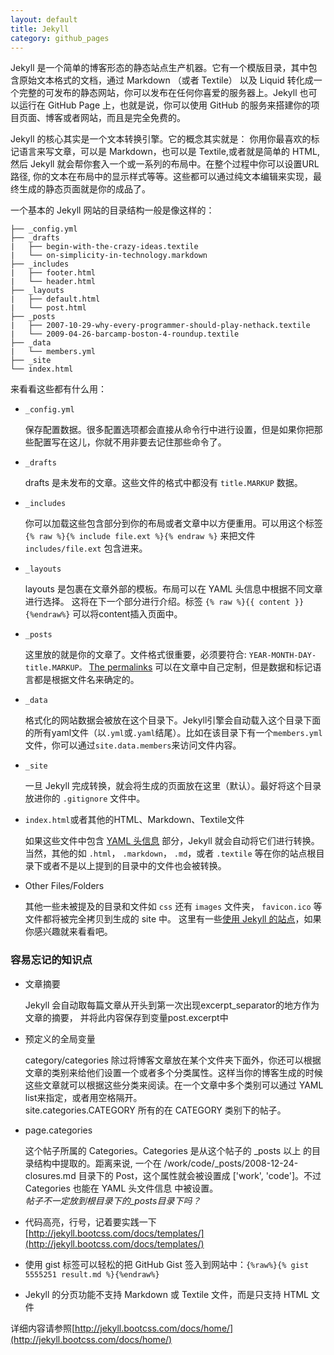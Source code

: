```yaml
---
layout: default
title: Jekyll
category: github_pages
---
```

Jekyll 是一个简单的博客形态的静态站点生产机器。它有一个模版目录，其中包含原始文本格式的文档，通过 Markdown （或者 Textile） 以及 Liquid 转化成一个完整的可发布的静态网站，你可以发布在任何你喜爱的服务器上。Jekyll 也可以运行在 GitHub Page 上，也就是说，你可以使用 GitHub 的服务来搭建你的项目页面、博客或者网站，而且是完全免费的。


Jekyll 的核心其实是一个文本转换引擎。它的概念其实就是： 你用你最喜欢的标记语言来写文章，可以是 Markdown，也可以是 Textile,或者就是简单的 HTML, 然后 Jekyll 就会帮你套入一个或一系列的布局中。在整个过程中你可以设置URL路径, 你的文本在布局中的显示样式等等。这些都可以通过纯文本编辑来实现，最终生成的静态页面就是你的成品了。

一个基本的 Jekyll 网站的目录结构一般是像这样的：

    ├── _config.yml
    ├── _drafts
    |   ├── begin-with-the-crazy-ideas.textile
    |   └── on-simplicity-in-technology.markdown
    ├── _includes
    |   ├── footer.html
    |   └── header.html
    ├── _layouts
    |   ├── default.html
    |   └── post.html
    ├── _posts
    |   ├── 2007-10-29-why-every-programmer-should-play-nethack.textile
    |   └── 2009-04-26-barcamp-boston-4-roundup.textile
    ├── _data
    |   └── members.yml
    ├── _site
    └── index.html

来看看这些都有什么用：

* `_config.yml`

    保存配置数据。很多配置选项都会直接从命令行中进行设置，但是如果你把那些配置写在这儿，你就不用非要去记住那些命令了。

* `_drafts`

    drafts 是未发布的文章。这些文件的格式中都没有 `title.MARKUP` 数据。

* `_includes`

    你可以加载这些包含部分到你的布局或者文章中以方便重用。可以用这个标签  `{% raw %}{% include file.ext %}{% endraw %}` 来把文件 `includes/file.ext` 包含进来。

* `_layouts`

    layouts 是包裹在文章外部的模板。布局可以在 YAML 头信息中根据不同文章进行选择。 这将在下一个部分进行介绍。标签  `{% raw %}{{ content }}{%endraw%}` 可以将content插入页面中。

* `_posts`

    这里放的就是你的文章了。文件格式很重要，必须要符合: `YEAR-MONTH-DAY-title.MARKUP。` [The permalinks][] 可以在文章中自己定制，但是数据和标记语言都是根据文件名来确定的。

* `_data`

    格式化的网站数据会被放在这个目录下。Jekyll引擎会自动载入这个目录下面的所有yaml文件（以`.yml`或`.yaml`结尾）。比如在该目录下有一个`members.yml`文件，你可以通过`site.data.members`来访问文件内容。

* `_site`

    一旦 Jekyll 完成转换，就会将生成的页面放在这里（默认）。最好将这个目录放进你的 `.gitignore` 文件中。

* `index.html`或者其他的HTML、Markdown、Textile文件

    如果这些文件中包含 [YAML 头信息][YAML header] 部分，Jekyll 就会自动将它们进行转换。当然，其他的如 `.html`， `.markdown`，  `.md`，或者 `.textile` 等在你的站点根目录下或者不是以上提到的目录中的文件也会被转换。
    
* Other Files/Folders

    其他一些未被提及的目录和文件如  `css` 还有 `images` 文件夹， `favicon.ico` 等文件都将被完全拷贝到生成的 site 中。 这里有一些[使用 Jekyll 的站点][1]，如果你感兴趣就来看看吧。


### 容易忘记的知识点

* 文章摘要

    Jekyll 会自动取每篇文章从开头到第一次出现excerpt_separator的地方作为文章的摘要， 并将此内容保存到变量post.excerpt中

* 预定义的全局变量

    category/categories 除过将博客文章放在某个文件夹下面外，你还可以根据文章的类别来给他们设置一个或者多个分类属性。这样当你的博客生成的时候这些文章就可以根据这些分类来阅读。在一个文章中多个类别可以通过 YAML list来指定，或者用空格隔开。   
    site.categories.CATEGORY 所有的在 CATEGORY 类别下的帖子。

* page.categories

    这个帖子所属的 Categories。Categories 是从这个帖子的 _posts 以上 的目录结构中提取的。距离来说, 一个在 /work/code/_posts/2008-12-24-closures.md 目录下的 Post，这个属性就会被设置成 ['work', 'code']。不过 Categories 也能在 YAML 头文件信息 中被设置。  
    *帖子不一定放到根目录下的_posts目录下吗？*

* 代码高亮，行号，记着要实践一下
    [http://jekyll.bootcss.com/docs/templates/](http://jekyll.bootcss.com/docs/templates/)
* 使用 gist 标签可以轻松的把 GitHub Gist 签入到网站中：`{%raw%}{% gist 5555251 result.md %}{%endraw%}`
* Jekyll 的分页功能不支持 Markdown 或 Textile 文件，而是只支持 HTML 文件




详细内容请参照[http://jekyll.bootcss.com/docs/home/](http://jekyll.bootcss.com/docs/home/)


[The permalinks]: http://jekyll.bootcss.com/docs/permalinks/
[YAML header]: http://jekyll.bootcss.com/docs/frontmatter/
[1]: http://jekyll.bootcss.com/docs/sites/
